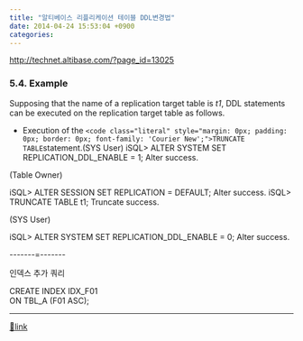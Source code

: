 ```yaml
---
title: "알티베이스 리플리케이션 테이블 DDL변경법"
date: 2014-04-24 15:53:04 +0900
categories: 
---
```

  

http://technet.altibase.com/?page_id=13025



### 5.4. Example

Supposing that the name of a replication target table is *t1*, DDL statements can be executed on the replication target table as follows.



- Execution of the `<code class="literal" style="margin: 0px; padding: 0px; border: 0px; font-family: 'Courier New';">TRUNCATE TABLE`statement.(SYS User) iSQL&gt; ALTER SYSTEM SET REPLICATION_DDL_ENABLE = 1; Alter success.

(Table Owner)



 iSQL&gt; ALTER SESSION SET REPLICATION = DEFAULT; Alter success.  iSQL&gt; TRUNCATE TABLE t1; Truncate success.

(SYS User)



 iSQL&gt; ALTER SYSTEM SET REPLICATION_DDL_ENABLE = 0; Alter success.









  


-------=-------

인덱스 추가 쿼리

CREATE INDEX IDX_F01  
ON TBL_A (F01 ASC);

  


  ***
[🔗link](http://www.mins01.com/mh/tech/read/875)